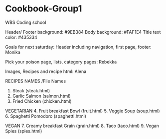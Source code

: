 # Cookbook-Group1
WBS Coding school

Header/ Footer background: #9EB384
Body background: #FAF1E4
Title text color: #435334

Goals for next saturday:
Header including navigation, first page, footer: Monika

Pick your poison page, lists, category pages: Rebekka

Images, Recipes and recipe html: Alena


RECIPES NAMES /File Names

1. Steak (steak.html)
2. Garlic Salmon (salmon.html)
3. Fried Chicken (chicken.html)

VEGETARIAN
4. Fruit breakfast Bowl (fruit.html)
5. Veggie Soup (soup.html)
6. Spaghetti Pomodoro (spaghetti.html)

VEGAN
7. Creamy breakfast Grain (grain.html)
8. Taco (taco.html)
9. Vegan Spies (spies.html)

